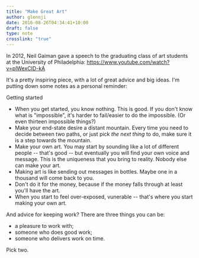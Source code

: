 ```yaml
---
title: "Make Great Art"
author: glennji
date: 2016-08-26T04:34:41+10:00
draft: false
type: note
crosslink: "true"
---
```

In 2012, Neil Gaiman gave a speech to the graduating class of art students at the University of Philadelphia: https://www.youtube.com/watch?v=plWexCID-kA

It's a pretty inspiring piece, with a lot of great advice and big ideas. I'm putting down some notes as a personal reminder:

Getting started

 - When you get started, you know nothing. This is good. If you don't know what is "impossible", it's harder to fail/easier to do the impossible. (Or even thirteen impossible things?)
 - Make your end-state desire a distant mountain. Every time you need to decide between two paths, or just pick <em>the next thing</em> to do, make sure it is a step towards the mountain.
 - Make your own art. You may start by sounding like a lot of different people -- that's good -- but eventually you will find your own voice and message. This is the uniqueness that you bring to reality. Nobody else can make your art.
 - Making art is like sending out messages in bottles. Maybe one in a thousand will come back to you.
 - Don't do it for the money, because if the money falls through at least you'll have the art.
 - When you start to feel over-exposed, vunerable -- that's where you start making your own art.

And advice for keeping work? There are three things you can be:

 * a pleasure to work with;
 * someone who does good work;
 * someone who delivers work on time.

Pick two.
